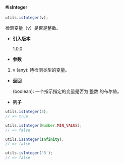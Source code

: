 #### #isInteger

```javascript
utils.isInteger(v);
```

检测变量（v）是否是整数。

- **引入版本**

    1.0.0

- **参数**

1. v (any): 待检测类型的变量。

- **返回**

    (boolean): 一个指示指定的变量是否为 整数 的布尔值。

- **列子**

```javascript
utils.isInteger(3);
// => true

utils.isInteger(Number.MIN_VALUE);
// => false

utils.isInteger(Infinity);
// => false

utils.isInteger('3');
// => false
```

